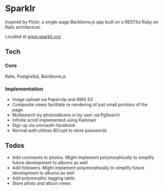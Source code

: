 # Sparklr

Inspired by Flickr, a single-page Backbone.js app built on a RESTful Ruby on Rails architecture.

Located at www.sparklr.xyz

## Tech

### Core
Rails, PostgreSql, Backbone.js

### Implementation
* Image upload via Paperclip and AWS S3
* Composite views facilitate re-rendering of just small portions of the page.
* Multisearch by photo/albums or by user via PgSearch
* Infinite scroll implemented using Kaminari
* Sign up via omniauth-facebook
* Normal auth utilizes BCrypt to store passwords

## Todos
* Add comments to photos. Might implement polymorphically to simplify future development to albums as well
* Add followers. Might implement polymorphically to simplify future development to albums as well
* Add polymorphic tagging table.
* Store photo and album views
